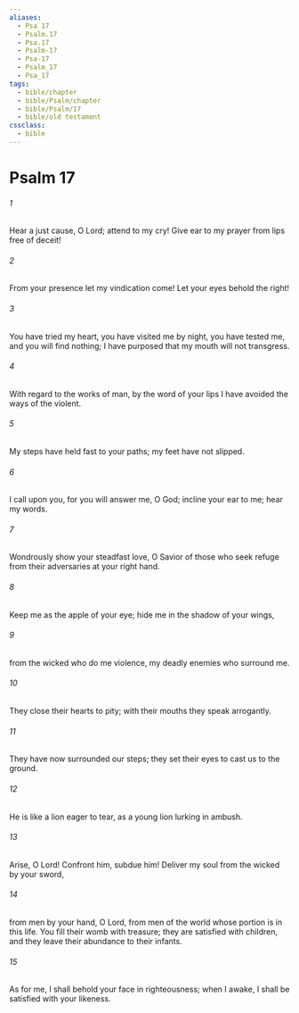 ```yaml
---
aliases:
  - Psa 17
  - Psalm.17
  - Psa.17
  - Psalm-17
  - Psa-17
  - Psalm_17
  - Psa_17
tags:
  - bible/chapter
  - bible/Psalm/chapter
  - bible/Psalm/17
  - bible/old testament
cssclass:
  - bible
---
```


# Psalm 17

###### 1
Hear a just cause, O Lord; attend to my cry! Give ear to my prayer from lips free of deceit!
###### 2
From your presence let my vindication come! Let your eyes behold the right!
###### 3
You have tried my heart, you have visited me by night, you have tested me, and you will find nothing; I have purposed that my mouth will not transgress.
###### 4
With regard to the works of man, by the word of your lips I have avoided the ways of the violent.
###### 5
My steps have held fast to your paths; my feet have not slipped.
###### 6
I call upon you, for you will answer me, O God;   incline your ear to me; hear my words.
###### 7
Wondrously show your steadfast love, O Savior of those who seek refuge from their adversaries at your right hand.
###### 8
Keep me as the apple of your eye; hide me in the shadow of your wings,
###### 9
from the wicked who do me violence, my deadly enemies who surround me.
###### 10
They close their hearts to pity; with their mouths they speak arrogantly.
###### 11
They have now surrounded our steps; they set their eyes to cast us to the ground.
###### 12
He is like a lion eager to tear, as a young lion lurking in ambush.
###### 13
Arise, O Lord! Confront him, subdue him! Deliver my soul from the wicked by your sword,
###### 14
from men by your hand, O Lord, from men of the world whose portion is in this life. You fill their womb with treasure; they are satisfied with children, and they leave their abundance to their infants.
###### 15
As for me, I shall behold your face in righteousness; when I awake, I shall be satisfied with your likeness.


